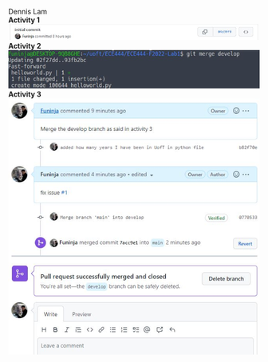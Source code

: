 Dennis Lam
<br>
**Activity 1**
![](images/activity1.jpg)
<br>
**Activity 2**
![](images/activity2.jpg)
<br>
**Activity 3**
<br>
![](images/activity3.jpg)

